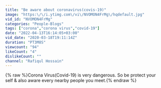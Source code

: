 ```yaml
---
title: "Be aware about coronavirus(covis-19)"
image: "https:\/\/i.ytimg.com\/vi\/NVOMON4FrMg\/hqdefault.jpg"
vid_id: "NVOMON4FrMg"
categories: "People-Blogs"
tags: ["corona","corona virus","covid-19"]
date: "2022-04-13T16:14:05+03:00"
vid_date: "2020-03-18T19:11:14Z"
duration: "PT3M8S"
viewcount: "94"
likeCount: "4"
dislikeCount: ""
channel: "Rafiqul Hossain"
---
```

{% raw %}Corona Virus(Covid-19) is very dangerous. So be protect your self &amp; also aware every nearby people you meet.{% endraw %}
